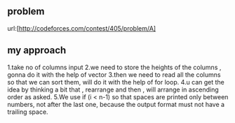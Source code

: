## problem
url:[http://codeforces.com/contest/405/problem/A]

## my approach
1.take no of columns input 
2.we need to store the heights of the columns , gonna do it with the help of vector
3.then we need to read all the columns so that we can sort them, will do it with the help of for loop.
4.u can get the idea by thinking a bit that , rearrange and then , will arrange in ascending order as asked.
5.We use if (i < n-1) so that spaces are printed only between numbers, not after the last one, 
because the output format must not have a trailing space.
